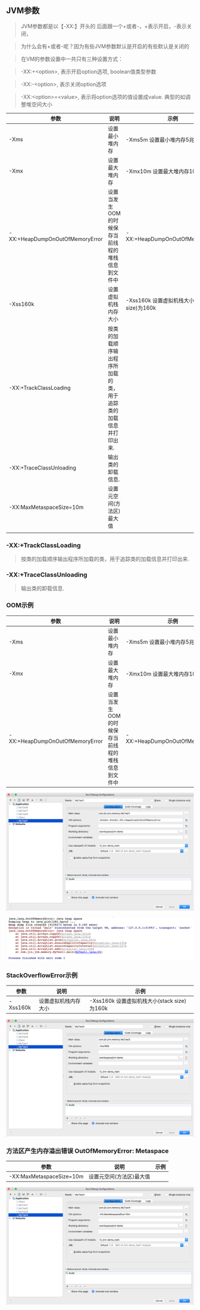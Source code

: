 ## JVM参数

> JVM参数都是以【-XX:】开头的 后面跟一个+或者-，+表示开启，-表示关闭，

> 为什么会有+或者-呢？因为有些JVM参数默认是开启的有些默认是关闭的

> 在VM的参数设置中一共只有三种设置方式：

> -XX:+\<option>, 表示开启option选项, boolean值类型参数

> -XX:-\<option>, 表示关闭option选项

> -XX:\<option>=\<value>, 表示将option选项的值设置成value. 典型的如调整堆空间大小

|参数|说明|示例|
|---|---|---|
|-Xms|设置最小堆内存|-Xms5m  设置最小堆内存5兆|
|-Xmx|设置最大堆内存|-Xmx10m  设置最大堆内存10兆|
|-XX:+HeapDumpOnOutOfMemoryError|设置当发生OOM的时候保存当前线程的堆栈信息到文件中|-XX:+HeapDumpOnOutOfMemoryError|
|-Xss160k|设置虚拟机栈内存大小|-Xss160k 设置虚拟机栈大小(stack size)为160k|
|-XX:+TrackClassLoading|按类的加载顺序输出程序所加载的类，用于追踪类的加载信息并打印出来.||
|-XX:+TraceClassUnloading|输出类的卸载信息.||
|-XX:MaxMetaspaceSize=10m|设置元空间(方法区)最大值||
||||



### -XX:+TrackClassLoading
> 按类的加载顺序输出程序所加载的类，用于追踪类的加载信息并打印出来.

### -XX:+TraceClassUnloading
> 输出类的卸载信息.


### OOM示例

|参数|说明|示例|
|---|---|---|
|-Xms|设置最小堆内存|-Xms5m  设置最小堆内存5兆|
|-Xmx|设置最大堆内存|-Xmx10m  设置最大堆内存10兆|
|-XX:+HeapDumpOnOutOfMemoryError|设置当发生OOM的时候保存当前线程的堆栈信息到文件中|-XX:+HeapDumpOnOutOfMemoryError|


![](img/p45.png)

![](img/p46.png)


### StackOverflowError示例

|参数|说明|示例|
|---|---|---|
|-Xss160k|设置虚拟机栈内存大小|-Xss160k 设置虚拟机栈大小(stack size)为160k|



![](img/p54.png)

### 方法区产生内存溢出错误 OutOfMemoryError: Metaspace

|参数|说明|示例|
|---|---|---|
|-XX:MaxMetaspaceSize=10m|设置元空间(方法区)最大值||


![](img/p64.png)





















